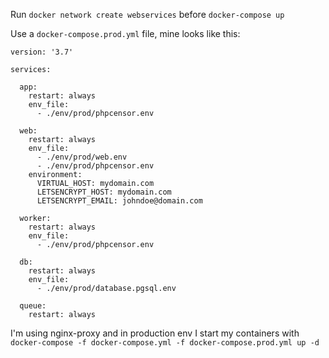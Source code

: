 Run `docker network create webservices` before `docker-compose up`

Use a `docker-compose.prod.yml` file, mine looks like this:

```
version: '3.7'

services:

  app:
    restart: always
    env_file:
      - ./env/prod/phpcensor.env

  web:
    restart: always
    env_file:
      - ./env/prod/web.env
      - ./env/prod/phpcensor.env
    environment:
      VIRTUAL_HOST: mydomain.com
      LETSENCRYPT_HOST: mydomain.com
      LETSENCRYPT_EMAIL: johndoe@domain.com

  worker:
    restart: always
    env_file:
      - ./env/prod/phpcensor.env

  db:
    restart: always
    env_file:
      - ./env/prod/database.pgsql.env

  queue:
    restart: always
```
I'm using nginx-proxy and in production env I start my containers with `docker-compose -f docker-compose.yml -f docker-compose.prod.yml up -d`
